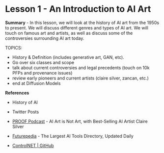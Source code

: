 # Lesson 1 - An Introduction to AI Art

**Summary** - In this lesson, we will look at the history of AI art from the 1950s to present. We will discuss different genres and types of AI art. We will touch on famous art and artists, as well as discuss some of the controversies surrounding AI art today.

TOPICS:
- History & Definition (includes generative art, GAN, etc).
- Go over six classes and scope
- talk about current controversies and legal precedents (touch on 10k PFPs and provenance issues)
- review early pioneers and current artists (claire silver, zancan, etc.)
- end at Diffusion Models

**References**

- History of AI

- Twitter Posts

- [PROOF Podcast](https://podcasts.proof.xyz/artist-profile-ai-art-is-not-art-with-best-selling-ai-artist-claire-silver/) - AI Art is Not Art, with Best-Selling AI Artist Claire Silver

- [Futurepedia](https://www.futurepedia.io/) - The Largest AI Tools Directory, Updated Daily

- [ControlNET | GitHub](https://github.com/lllyasviel/ControlNet)
